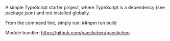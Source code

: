 A simple TypeScript starter project, where TypeScript is a dependency (see package.json) and not installed globally.

From the command line, simply run:
##npm run build

Module bundler: https://github.com/paeckchen/paeckchen
